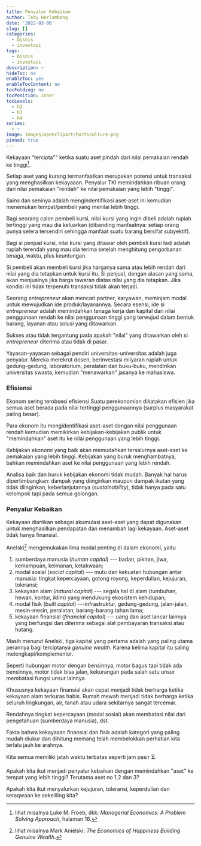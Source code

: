 ```yaml
---
title: Penyalur Kebaikan
author: Tedy Herlambang
date: '2022-03-06'
slug: []
categories:
  - bisnis
  - investasi
tags:
  - bisnis
  - investasi
description: ~
hideToc: no
enableToc: yes
enableTocContent: no
tocFolding: no
tocPosition: inner
tocLevels:
  - h2
  - h3
  - h4
series:
  - ~
image: images/openclipart/horticulture.png
pinned: true
---
```

Kekayaan "tercipta"" ketika suatu aset pindah dari nilai pemakaian rendah ke tinggi[^a].

[^a]: lihat misalnya Luke M. Froeb, dkk: *Managerial Economics: A Problem Solving Approach*, halaman 16.

Setiap aset yang kurang termanfaatkan merupakan potensi untuk transaksi yang menghasilkan kekayaaan. Penyalur TKI memindahkan ribuan orang dari nilai pemakaian "rendah" ke nilai pemakaian yang lebih "tinggi".

Sains dan seninya adalah mengindentifikasi aset-aset ini kemudian menemukan tempat/pembeli yang menilai lebih tinggi.

Bagi seorang calon pembeli kursi, nilai kursi yang ingin dibeli adalah rupiah tertinggi yang mau dia keluarkan (dibanding manfaatnya: setiap orang punya selera tersendiri sehingga manfaat suatu barang bersifat subyektif).

Bagi si penjual kursi, nilai kursi yang ditawar oleh pembeli kursi tadi adalah rupiah terendah yang mau dia terima setelah menghitung pengorbanan tenaga, waktu, plus keuntungan.

Si pembeli akan membeli kursi jika harganya sama atau lebih rendah dari nilai yang dia tetapkan untuk kursi itu. Si penjual, dengan alasan yang sama, akan menjualnya jika harga tawaran diatas nilai yang dia tetapkan. Jika kondisi ini tidak terpenuhi transaksi tidak akan terjadi.

Seorang *entrepreneur* akan mencari partner, karyawan, meminjam modal untuk mewujudkan ide produk/layanannya. Secara esensi, ide si *entrepreneur* adalah memindahkan tenaga kerja dan kapital dari nilai penggunaan rendah ke nilai penggunaan tinggi yang terwujud dalam bentuk barang, layanan atau solusi yang ditawarkan.

Sukses atau tidak tergantung pada apakah "nilai" yang ditawarkan oleh si *entrepreneur* diterima atau tidak di pasar.

Yayasan-yayasan sebagai pendiri universitas-universitas adalah juga penyalur. Mereka merekrut dosen, berinvestasi milyaran rupiah untuk gedung-gedung, laboratorium, peralatan dan buku-buku, mendirikan universitas swasta, kemudian "menawarkan" jasanya ke mahasiswa.

### Efisiensi

Ekonom sering terobsesi efisiensi.Suatu perekonomian dikatakan efisien jika semua aset berada pada nilai tertinggi penggunaannya (surplus masyarakat paling besar).

Para ekonom itu mengidentifikasi aset-aset dengan nilai penggunaan rendah kemudian memikirkan kebijakan-kebijakan publik untuk "memindahkan" aset itu ke nilai penggunaan yang lebih tinggi.

Kebijakan ekonomi yang baik akan memudahkan tersalurnya aset-aset ke pemakaian yang lebih tinggi. Kebijakan yang buruk menghambatnya, bahkan memindahkan aset ke nilai penggunaan yang lebih rendah.

Analisa baik dan buruk kebijakan ekonomi tidak mudah. Banyak hal harus dipertimbangkan: dampak yang diinginkan maupun dampak ikutan yang tidak diinginkan, keberlanjutannya (*sustainability*), tidak hanya pada satu kelompok tapi pada semua golongan.

### Penyalur Kebaikan

Kekayaan diartikan sebagai akumulasi aset-aset yang dapat digunakan untuk menghasilkan pendapatan dan menambah lagi kekayaan. Aset-aset tidak hanya finansial.

Anelski[^b] mengemukakan lima modal penting di dalam ekonomi, yaitu

[^b]: lihat misalnya Mark Anielski: *The Economics of Happiness Building Genuine Wealth*.

1.  sumberdaya manusia (*human capital*) --- badan, pikiran, jiwa, kemampuan, keimanan, ketakwaan;
2.  modal sosial (*social capital*) --- mutu dan kekuatan hubungan antar manusia: tingkat kepercayaan, gotong royong, keperdulian, kejujuran, toleransi;
3.  kekayaan alam (*natural capital*) --- segala hal di alam (tumbuhan, hewan, kontur, iklim) yang mendukung ekosistem kehidupan;
4.  modal fisik (*built capital*) ---infrastruktur, gedung-gedung, jalan-jalan, mesin-mesin, peralatan, barang-barang tahan lama;
5.  kekayaan finansial (*financial capital*) --- uang dan aset lancar lainnya yang berfungsi dan diterima sebagai alat pembayaran transaksi atau hutang.

Masih menurut Anelski, tiga kapital yang pertama adalah yang paling utama perannya bagi terciptanya *genuine wealth*. Karena kelima kapital itu saling melengkapi/komplementer.

Seperti hubungan motor dengan bensinnya, motor bagus tapi tidak ada bensinnya, motor tidak bisa jalan, kekurangan pada salah satu unsur membatasi fungsi unsur lainnya.

Khususnya kekayaan finansial akan cepat menjadi tidak berharga ketika kekayaan alam terkuras habis. Rumah mewah menjadi tidak berharga ketika seluruh lingkungan, air, tanah atau udara sekitarnya sangat tercemar.

Rendahnya tingkat kepercayaan (modal sosial) akan membatasi nilai dari pengetahuan (sumberdaya manusia), dst.

Fakta bahwa kekayaaan finansial dan fisik adalah kategori yang paling mudah diukur dan dihitung memang telah membelokkan perhatian kita terlalu jauh ke arahnya.

Kita semua memiliki jatah waktu terbatas seperti jam pasir ⏳.

Apakah kita ikut menjadi penyalur kebaikan dengan memindahkan "aset" ke tempat yang lebih tinggi? Terutama aset no 1,2 dan 3?

Apakah kita ikut menyalurkan kejujuran, toleransi, keperdulian dan ketaqwaan ke sekeliling kita?